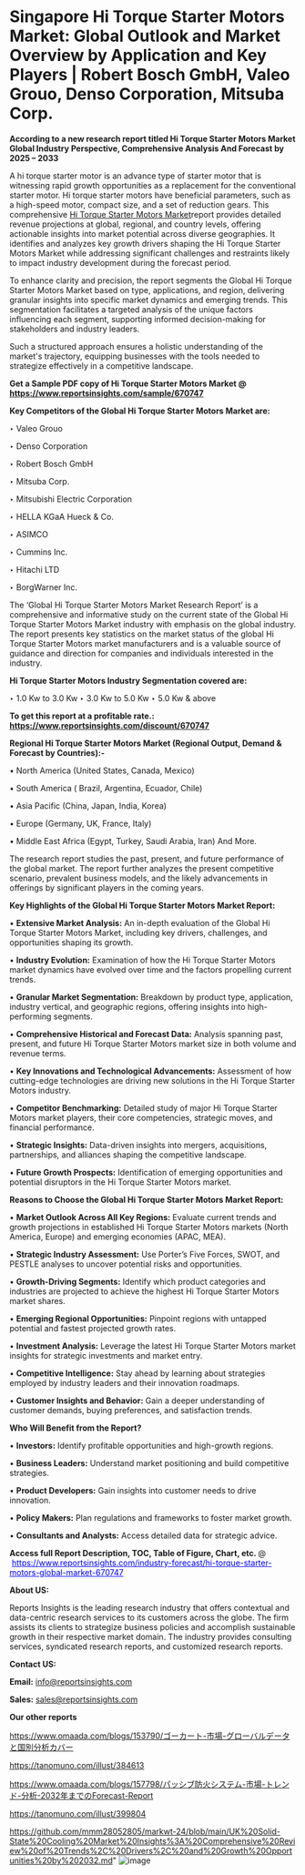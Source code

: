 # Singapore Hi Torque Starter Motors Market: Global Outlook and Market Overview by Application and Key Players | Robert Bosch GmbH, Valeo Grouo, Denso Corporation, Mitsuba Corp.

<strong>According to a new research report titled Hi Torque Starter Motors Market Global Industry Perspective, Comprehensive Analysis And Forecast by 2025 – 2033</strong>

A hi torque starter motor is an advance type of starter motor that is witnessing rapid growth opportunities as a replacement for the conventional starter motor. Hi torque starter motors have beneficial parameters, such as a high-speed motor, compact size, and a set of reduction gears. This comprehensive <a href=https://www.reportsinsights.com/sample/670747>Hi Torque Starter Motors Market</a>report provides detailed revenue projections at global, regional, and country levels, offering actionable insights into market potential across diverse geographies. It identifies and analyzes key growth drivers shaping the Hi Torque Starter Motors Market while addressing significant challenges and restraints likely to impact industry development during the forecast period.

To enhance clarity and precision, the report segments the Global Hi Torque Starter Motors Market based on type, applications, and region, delivering granular insights into specific market dynamics and emerging trends. This segmentation facilitates a targeted analysis of the unique factors influencing each segment, supporting informed decision-making for stakeholders and industry leaders.

Such a structured approach ensures a holistic understanding of the market's trajectory, equipping businesses with the tools needed to strategize effectively in a competitive landscape.

<strong>Get a Sample PDF copy of Hi Torque Starter Motors Market </strong><strong>@<a href=https://www.reportsinsights.com/sample/670747 style=color:#0000ff;> https://www.reportsinsights.com/sample/670747</a></strong></font>

<strong>Key Competitors of the Global Hi Torque Starter Motors Market are:</strong>

‣ Valeo Grouo

‣ Denso Corporation

‣ Robert Bosch GmbH

‣ Mitsuba Corp.

‣ Mitsubishi Electric Corporation

‣ HELLA KGaA Hueck & Co.

‣ ASIMCO

‣ Cummins Inc.

‣ Hitachi LTD

‣ BorgWarner Inc.

The ‘Global Hi Torque Starter Motors Market Research Report’ is a comprehensive and informative study on the current state of the Global Hi Torque Starter Motors Market industry with emphasis on the global industry. The report presents key statistics on the market status of the global Hi Torque Starter Motors market manufacturers and is a valuable source of guidance and direction for companies and individuals interested in the industry.

<strong>Hi Torque Starter Motors Industry Segmentation covered are:</strong>

‣ 1.0 Kw to 3.0 Kw
‣ 3.0 Kw to 5.0 Kw
‣ 5.0 Kw & above

<strong>To get this report at a profitable rate.: <a href=https://www.reportsinsights.com/discount/670747 style=color:#0000ff;>https://www.reportsinsights.com/discount/670747</a></strong></font>

<strong>Regional Hi Torque Starter Motors Market (Regional Output, Demand &amp; Forecast by Countries):-</strong>

• North America (United States, Canada, Mexico)

• South America ( Brazil, Argentina, Ecuador, Chile)

• Asia Pacific (China, Japan, India, Korea)

• Europe (Germany, UK, France, Italy)

• Middle East Africa (Egypt, Turkey, Saudi Arabia, Iran) And More.

The research report studies the past, present, and future performance of the global market. The report further analyzes the present competitive scenario, prevalent business models, and the likely advancements in offerings by significant players in the coming years.

<strong>Key Highlights of the Global Hi Torque Starter Motors Market Report:</strong>

• <strong>Extensive Market Analysis:</strong> An in-depth evaluation of the Global Hi Torque Starter Motors Market, including key drivers, challenges, and opportunities shaping its growth.

• <strong>Industry Evolution:</strong> Examination of how the Hi Torque Starter Motors market dynamics have evolved over time and the factors propelling current trends.

• <strong>Granular Market Segmentation:</strong> Breakdown by product type, application, industry vertical, and geographic regions, offering insights into high-performing segments.

• <strong>Comprehensive Historical and Forecast Data:</strong> Analysis spanning past, present, and future Hi Torque Starter Motors market size in both volume and revenue terms.

• <strong>Key Innovations and Technological Advancements:</strong> Assessment of how cutting-edge technologies are driving new solutions in the Hi Torque Starter Motors industry.

• <strong>Competitor Benchmarking:</strong> Detailed study of major Hi Torque Starter Motors market players, their core competencies, strategic moves, and financial performance.

• <strong>Strategic Insights:</strong> Data-driven insights into mergers, acquisitions, partnerships, and alliances shaping the competitive landscape.

• <strong>Future Growth Prospects:</strong> Identification of emerging opportunities and potential disruptors in the Hi Torque Starter Motors market.

<strong>Reasons to Choose the Global Hi Torque Starter Motors Market Report:</strong>

• <strong>Market Outlook Across All Key Regions:</strong> Evaluate current trends and growth projections in established Hi Torque Starter Motors markets (North America, Europe) and emerging economies (APAC, MEA).

• <strong>Strategic Industry Assessment:</strong> Use Porter’s Five Forces, SWOT, and PESTLE analyses to uncover potential risks and opportunities.

• <strong>Growth-Driving Segments:</strong> Identify which product categories and industries are projected to achieve the highest Hi Torque Starter Motors market shares.

• <strong>Emerging Regional Opportunities:</strong> Pinpoint regions with untapped potential and fastest projected growth rates.

• <strong>Investment Analysis:</strong> Leverage the latest Hi Torque Starter Motors market insights for strategic investments and market entry.

• <strong>Competitive Intelligence:</strong> Stay ahead by learning about strategies employed by industry leaders and their innovation roadmaps.

• <strong>Customer Insights and Behavior:</strong> Gain a deeper understanding of customer demands, buying preferences, and satisfaction trends.

<strong>Who Will Benefit from the Report?</strong>

• <strong>Investors:</strong> Identify profitable opportunities and high-growth regions.

• <strong>Business Leaders:</strong> Understand market positioning and build competitive strategies.

• <strong>Product Developers:</strong> Gain insights into customer needs to drive innovation.

• <strong>Policy Makers:</strong> Plan regulations and frameworks to foster market growth.

• <strong>Consultants and Analysts:</strong> Access detailed data for strategic advice.
</ul>
<strong>Access full Report Description, TOC, Table of Figure, Chart, etc. </strong>@  <a href=https://www.reportsinsights.com/industry-forecast/hi-torque-starter-motors-global-market-670747 style=color:#0000ff;>https://www.reportsinsights.com/industry-forecast/hi-torque-starter-motors-global-market-670747</a></font>

<strong><strong>About US</strong>:</strong>

Reports Insights is the leading research industry that offers contextual and data-centric research services to its customers across the globe. The firm assists its clients to strategize business policies and accomplish sustainable growth in their respective market domain. The industry provides consulting services, syndicated research reports, and customized research reports.

<strong>Contact US:</strong>

<p class=""""><b>Email:</b> <a href=mailto:info@reportsinsights.com>info@reportsinsights.com</a></p>
<p class=""""><b>Sales:</b> <a href=mailto:sales@reportsinsights.com>sales@reportsinsights.com</a></p>

<strong>Our other reports</strong>

<a href=https://www.omaada.com/blogs/153790/ゴーカート-市場-グローバルデータと国別分析カバー>https://www.omaada.com/blogs/153790/ゴーカート-市場-グローバルデータと国別分析カバー</a>

<a href=https://tanomuno.com/illust/384613>https://tanomuno.com/illust/384613</a>

<a href=https://www.omaada.com/blogs/157798/パッシブ防火システム-市場-トレンド-分析-2032年までのForecast-Report>https://www.omaada.com/blogs/157798/パッシブ防火システム-市場-トレンド-分析-2032年までのForecast-Report</a>

<a href=https://tanomuno.com/illust/399804>https://tanomuno.com/illust/399804</a>

<a href=https://github.com/mmm28052805/markwt-24/blob/main/UK%20Solid-State%20Cooling%20Market%20Insights%3A%20Comprehensive%20Review%20of%20Trends%2C%20Drivers%2C%20and%20Growth%20Opportunities%20by%202032.md>https://github.com/mmm28052805/markwt-24/blob/main/UK%20Solid-State%20Cooling%20Market%20Insights%3A%20Comprehensive%20Review%20of%20Trends%2C%20Drivers%2C%20and%20Growth%20Opportunities%20by%202032.md</a>"
![image](https://github.com/user-attachments/assets/38c6adb8-def0-4139-b080-310ed323e59b)
